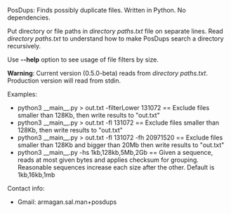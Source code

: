 PosDups: Finds possibly duplicate files. Written in Python. No dependencies.

Put directory or file paths in _directory paths.txt_ file on separate 
lines.
Read _directory paths.txt_ to understand how to make PosDups search a 
directory recursively.

Use **--help** option to see usage of file filters by size.

**Warning**: Current version (0.5.0-beta) reads from _directory paths.txt_.
Production version will read from stdin.

Examples:
  - python3 \_\_main__.py > out.txt -filterLower 131072  ==  Exclude files smaller than 128Kb, then write results to "out.txt"
  - python3 \_\_main__.py > out.txt -fl 131072  ==  Exclude files smaller than 128Kb, then write results to "out.txt"
  - python3 \_\_main__.py > out.txt -fl 131072 -fh 20971520 == Exclude files smaller than 128Kb and bigger than 20Mb then write results to "out.txt"
  - python3 \_\_main__.py -hs 1kb,128kb,5Mb,2Gb == Given a sequence, reads at most given bytes and applies checksum for grouping. Reasonable sequences 
  increase each size after the other. Default is 1kb,16kb,1mb

Contact info:
  - Gmail: armagan.sal.man+posdups
